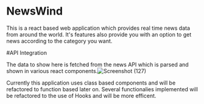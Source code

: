 # NewsWind

This is a react based web application which provides real time news data from around the world.
It's  features also provide you with an option to get news according to the category you want.

#API Integration

The data to show here is fetched from the news API which is parsed and shown in various react components.![Screenshot (127)](https://github.com/harsh-kumar213/NewsWind/assets/125390253/82513283-7db4-4643-a403-2e82097323c7)


Currently this application uses class based components and will be refactored to function based later on.
Several functionalies implemented will be refactored to the use of Hooks and will be more efficent.
